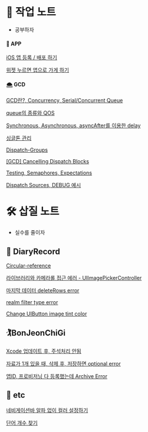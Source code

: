 
# 🌼 작업 노트
* 공부하자

#### 🌙 APP
[iOS 앱 등록 / 배포 하기](https://github.com/baecheese/Spade-Work-Record/wiki/iOS-App-Store%EC%97%90-%EB%93%B1%EB%A1%9D%ED%95%98%EA%B8%B0---iOS-App-%EB%B0%B0%ED%8F%AC-%ED%95%98%EA%B8%B0)

[위젯 누르면 앱으로 가게 하기](https://github.com/baecheese/Spade-Work-Record/wiki/How-to-return-to-the-app-from-a-widget)

#### 🌨 GCD

[GCD란?, Concurrency, Serial/Concurrent Queue](https://github.com/baecheese/Spade-Work-Record/wiki/GCD---Concurrency,-Dispatch-queue,-Serial-Queue,-Concurrent-Queue)

[queue의 종류와 QOS](https://github.com/baecheese/Spade-Work-Record/wiki/%5BGCD%5D-queue%EC%9D%98-%EC%A2%85%EB%A5%98%EC%99%80-QOS)

[Synchronous, Asynchronous, asyncAfter를 이용한 delay](https://github.com/baecheese/Spade-Work-Record/wiki/%5BGCD%5D-Synchronous,-Asynchronous,-asyncAfter%EB%A5%BC-%EC%9D%B4%EC%9A%A9%ED%95%9C-delay)

[싱글톤 관리](https://github.com/baecheese/Spade-Work-Record/wiki/%5BGCD%5D-Managing-Singletons)

[Dispatch-Groups](https://github.com/baecheese/Spade-Work-Record/wiki/%5BGCD%5D-Dispatch-Groups)

[[GCD] Cancelling Dispatch Blocks](https://github.com/baecheese/Spade-Work-Record/wiki/%5BGCD%5D-Cancelling-Dispatch-Blocks)

[Testing, Semaphores, Expectations](https://github.com/baecheese/Spade-Work-Record/wiki/%5BGCD%5D-Testing,-Semaphores,-Expectations)

[Dispatch Sources, DEBUG 예시](https://github.com/baecheese/Spade-Work-Record/wiki/%5BGCD%5D-Dispatch-Sources,-DEBUG-%EC%98%88%EC%8B%9C)

# 🛠 삽질 노트
* 실수를 줄이자

## 📕 DiaryRecord

[Circular-reference](https://github.com/baecheese/Spade-Work-Record/blob/master/DiaryRecord/Circular%20Reference.md)

[라이브러리와 카메라롤 접근 에러 - UIImagePickerController](https://github.com/baecheese/Spade-Work-Record/blob/master/DiaryRecord/Access%20failed%20a%20library%20and%20camera%20roll%20with%20UIImagePickerController.md)

[마지막 데이터 deleteRows error](https://github.com/baecheese/Spade-Work-Record/blob/master/DiaryRecord/NSInternalInconsistencyException(tableview).md)

[realm filter type error](https://github.com/baecheese/Spade-Work-Record/blob/master/DiaryRecord/realm%20filter%20error%20%ED%95%B4%EA%B2%B0%ED%95%98%EA%B8%B0%20(Invalid%20value).md)

[Change UIButton image tint color](https://github.com/baecheese/Spade-Work-Record/blob/ba0cf167a5c622d952f72d53d65070246027f22a/DiaryRecord/Change%20UIButton%20image%20tint%20color.md)

## 🏌BonJeonChiGi

[Xcode 업데이트 후, 주석처리 안됨](https://github.com/baecheese/Spade-Work-Record/blob/master/BonJeonChiGi/Can't%20comment%20selection.md)

[자료가 1개 있을 때, 삭제 후, 저장하면 optional error](https://github.com/baecheese/Spade-Work-Record/blob/master/BonJeonChiGi/realm%20-%20unexpectedly%20found%20nil%20while%20unwrapping%20an%20Optional%20value.md)

[앱ID, 프로비저닝 다 등록했는데 Archive Error](https://github.com/baecheese/Spade-Work-Record/blob/master/BonJeonChiGi/Archive%20Error.md)

## 🌈 etc

[네비게이션바 알파 없이 컬러 설정하기](https://github.com/baecheese/Spade-Work-Record/blob/ba0cf167a5c622d952f72d53d65070246027f22a/BonJeonChiGi/set%20navigation%20bar%20color%20without%20alpha.md)

[단어 개수 찾기](https://github.com/baecheese/Spade-Work-Record/blob/ba0cf167a5c622d952f72d53d65070246027f22a/etc/Count%20Word.md)